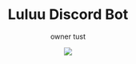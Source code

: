 <h1 align="center"> Luluu Discord Bot</h1>
<p align="center"> owner tust</p>
<p align="center"><img src="https://imgur.com/sYOUgeA"/></p> 

